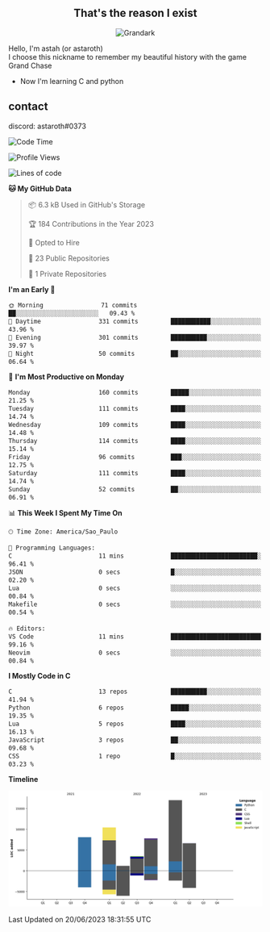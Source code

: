 <h2 align="center">That's the reason I exist</h2>

<p align="center">
  <img src="https://i.imgur.com/5HXDsn9.gif" width="500" alt="Grandark" href="https://www.artstation.com/artwork/dOBdmX" title="Grandark">
</p>


Hello, I'm astah (or astaroth)  
I choose this nickname to remember my beautiful history with the game Grand Chase  

- Now I'm learning C and python

## contact

discord: astaroth#0373
<!--START_SECTION:waka-->
![Code Time](http://img.shields.io/badge/Code%20Time-315%20hrs%2040%20mins-blue)

![Profile Views](http://img.shields.io/badge/Profile%20Views-2-blue)

![Lines of code](https://img.shields.io/badge/From%20Hello%20World%20I%27ve%20Written-54.5%20thousand%20lines%20of%20code-blue)

**🐱 My GitHub Data** 

> 📦 6.3 kB Used in GitHub's Storage 
 > 
> 🏆 184 Contributions in the Year 2023
 > 
> 💼 Opted to Hire
 > 
> 📜 23 Public Repositories 
 > 
> 🔑 1 Private Repositories 
 > 
**I'm an Early 🐤** 

```text
🌞 Morning                71 commits          ██░░░░░░░░░░░░░░░░░░░░░░░   09.43 % 
🌆 Daytime                331 commits         ███████████░░░░░░░░░░░░░░   43.96 % 
🌃 Evening                301 commits         ██████████░░░░░░░░░░░░░░░   39.97 % 
🌙 Night                  50 commits          ██░░░░░░░░░░░░░░░░░░░░░░░   06.64 % 
```
📅 **I'm Most Productive on Monday** 

```text
Monday                   160 commits         █████░░░░░░░░░░░░░░░░░░░░   21.25 % 
Tuesday                  111 commits         ████░░░░░░░░░░░░░░░░░░░░░   14.74 % 
Wednesday                109 commits         ████░░░░░░░░░░░░░░░░░░░░░   14.48 % 
Thursday                 114 commits         ████░░░░░░░░░░░░░░░░░░░░░   15.14 % 
Friday                   96 commits          ███░░░░░░░░░░░░░░░░░░░░░░   12.75 % 
Saturday                 111 commits         ████░░░░░░░░░░░░░░░░░░░░░   14.74 % 
Sunday                   52 commits          ██░░░░░░░░░░░░░░░░░░░░░░░   06.91 % 
```


📊 **This Week I Spent My Time On** 

```text
🕑︎ Time Zone: America/Sao_Paulo

💬 Programming Languages: 
C                        11 mins             ████████████████████████░   96.41 % 
JSON                     0 secs              █░░░░░░░░░░░░░░░░░░░░░░░░   02.20 % 
Lua                      0 secs              ░░░░░░░░░░░░░░░░░░░░░░░░░   00.84 % 
Makefile                 0 secs              ░░░░░░░░░░░░░░░░░░░░░░░░░   00.54 % 

🔥 Editors: 
VS Code                  11 mins             █████████████████████████   99.16 % 
Neovim                   0 secs              ░░░░░░░░░░░░░░░░░░░░░░░░░   00.84 % 
```

**I Mostly Code in C** 

```text
C                        13 repos            ██████████░░░░░░░░░░░░░░░   41.94 % 
Python                   6 repos             █████░░░░░░░░░░░░░░░░░░░░   19.35 % 
Lua                      5 repos             ████░░░░░░░░░░░░░░░░░░░░░   16.13 % 
JavaScript               3 repos             ██░░░░░░░░░░░░░░░░░░░░░░░   09.68 % 
CSS                      1 repo              █░░░░░░░░░░░░░░░░░░░░░░░░   03.23 % 
```



**Timeline**

![Lines of Code chart](https://raw.githubusercontent.com/astahjmo/astahjmo/main/assets/bar_graph.png)


 Last Updated on 20/06/2023 18:31:55 UTC
<!--END_SECTION:waka-->
